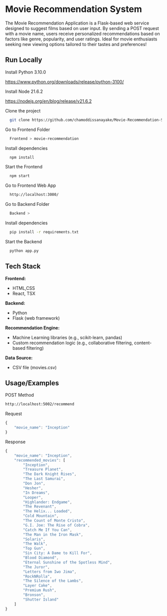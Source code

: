 
# Movie Recommendation System


The Movie Recommendation Application is a Flask-based web service designed to suggest films based on user input. By sending a POST request with a movie name, users receive personalized recommendations based on factors like genre, popularity, and user ratings. Ideal for movie enthusiasts seeking new viewing options tailored to their tastes and preferences!
## Run Locally

Install Python 3.10.0


  https://www.python.org/downloads/release/python-3100/

Install Node 21.6.2


  https://nodejs.org/en/blog/release/v21.6.2


Clone the project

```bash
  git clone https://github.com/chamoddissanayake/Movie-Recommendation-System.git
```

Go to Frontend Folder

```bash
  Frontend > movie-recommendation
```

Install dependencies

```bash
  npm install
```

Start the Frontend

```bash
  npm start
```

Go to Frontend Web App

```bash
  http://localhost:3000/
```

Go to Backend Folder

```bash
  Backend >
```

Install dependencies

```bash
  pip install -r requirements.txt
```

Start the Backend

```bash
  python app.py
```
## Tech Stack

**Frontend:**

  * HTML,CSS
  * React, TSX

**Backend:**

  * Python
  * Flask (web framework)

**Recommendation Engine:**

  * Machine Learning libraries (e.g., scikit-learn, pandas)
  * Custom recommendation logic (e.g., collaborative filtering, content-based filtering)

**Data Source:** 
* CSV file (movies.csv)
## Usage/Examples


POST Method

```bash
http://localhost:5002/recommend
```

Request
```javascript
{
    "movie_name": "Inception"
}
```
Response
```javascript
{
    "movie_name": "Inception",
    "recommended_movies": [
        "Inception",
        "Treasure Planet",
        "The Dark Knight Rises",
        "The Last Samurai",
        "Don Jon",
        "Hesher",
        "In Dreams",
        "Looper",
        "Highlander: Endgame",
        "The Revenant",
        "The Helix... Loaded",
        "Cold Mountain",
        "The Count of Monte Cristo",
        "G.I. Joe: The Rise of Cobra",
        "Catch Me If You Can",
        "The Man in the Iron Mask",
        "Solaris",
        "The Walk",
        "Top Gun",
        "Sin City: A Dame to Kill For",
        "Blood Diamond",
        "Eternal Sunshine of the Spotless Mind",
        "The Juror",
        "Letters from Iwo Jima",
        "RockNRolla",
        "The Silence of the Lambs",
        "Layer Cake",
        "Premium Rush",
        "Bronson",
        "Shutter Island"
    ]
}
```
